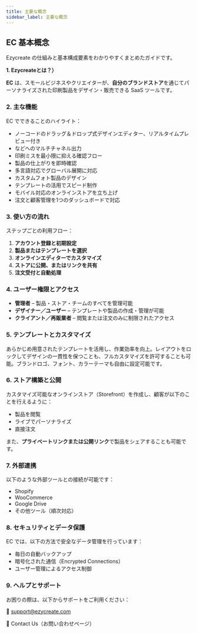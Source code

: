 ```yaml
---
title: 主要な概念
sidebar_label: 主要な概念
---
```

## **EC 基本概念**

Ezycreate の仕組みと基本構成要素をわかりやすくまとめたガイドです。

**1. Ezycreateとは？）**

**EC** は、スモールビジネスやクリエイターが、**自分のブランドストア**を通じてパーソナライズされた印刷製品をデザイン・販売できる SaaS ツールです。

### **2. 主な機能**

EC でできることのハイライト：

* ノーコードのドラッグ＆ドロップ式デザインエディター、リアルタイムプレビュー付き
*  などへのマルチチャネル出力
* 印刷ミスを最小限に抑える確認フロー
* 製品の仕上がりを即時確認
* 多言語対応でグローバル展開に対応
* カスタムフォト製品のデザイン
* テンプレートの活用でスピード制作
* モバイル対応のオンラインストアを立ち上げ
* 注文と顧客管理を1つのダッシュボードで対応

### **3. 使い方の流れ**

ステップごとの利用フロー：

1. **アカウント登録と初期設定**
2. **製品またはテンプレートを選択**
3. **オンラインエディターでカスタマイズ**
4. **ストアに公開、またはリンクを共有**
5. **注文受付と自動処理**

### **4. ユーザー権限とアクセス**

* **管理者** – 製品・ストア・チームのすべてを管理可能
* **デザイナー／ユーザー** – テンプレートや製品の作成・管理が可能
* **クライアント／再販業者** – 閲覧または注文のみに制限されたアクセス

### **5. テンプレートとカスタマイズ**

あらかじめ用意されたテンプレートを活用し、作業効率を向上。レイアウトをロックしてデザインの一貫性を保つことも、フルカスタマイズを許可することも可能。ブランドロゴ、フォント、カラーテーマも自由に設定可能です。

### **6. ストア構築と公開**

カスタマイズ可能なオンラインストア（Storefront）を作成し、顧客が以下のことを行えるように：

* 製品を閲覧
* ライブでパーソナライズ
* 直接注文

また、**プライベートリンクまたは公開リンク**で製品をシェアすることも可能です。

### **7. 外部連携**

以下のような外部ツールとの接続が可能です：

* Shopify
* WooCommerce
* Google Drive
* その他ツール（順次対応）

### **8. セキュリティとデータ保護**

EC では、以下の方法で安全なデータ管理を行っています：

* 毎日の自動バックアップ
* 暗号化された通信（Encrypted Connections）
* ユーザー管理によるアクセス制御

### **9. ヘルプとサポート**

お困りの際は、以下からサポートをご利用ください：

📧 support@ezycreate.com

 🔗 Contact Us（お問い合わせページ）
